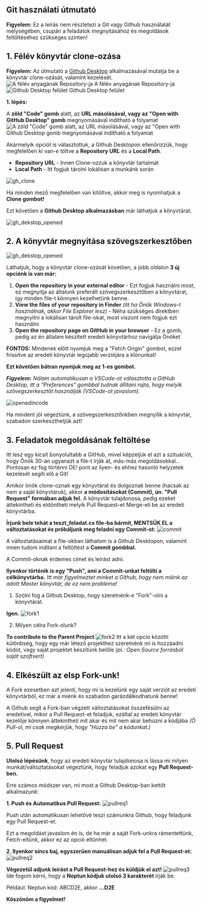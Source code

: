 ## Git használati útmutató
**Figyelem:** Ez a leírás nem részletezi a Git vagy Github használatát mélységében, csupán a feladatok megnyitásához és megoldások feltöltéséhez szükséges szinten!

## 1. Félév könyvtár clone-ozása
**Figyelem:** Az útmutató a [Github Desktop](https://desktop.github.com) alkalmazásával mutatja be a könyvtár clone-ozását, valamint kezelését. 
![A félév anyagának Repository-ja](https://github.com/Herkerr/Milton_ProgTech/blob/main/etc/git_tutorial/gh_repo_main.png)
A félév anyagának Repository-ja
![Github Desktop felület](https://github.com/Herkerr/Milton_ProgTech/blob/main/etc/git_tutorial/gh_desktop_main.png)
Github Desktop felület

**1. lépés:**

A **zöld "Code" gomb** alatt, az **URL másolásával, vagy az "Open with GitHub Desktop" gomb** megnyomásával indítható a folyamat
![A zöld "Code" gomb alatt, az URL másolásával, vagy az "Open with Github Desktop gomb megnyomásával indítható a folyamat](https://github.com/Herkerr/Milton_ProgTech/blob/main/etc/git_tutorial/gh_repo_open1.png)

Akármelyik opciót is választottuk, a Github Desktopon ellenőrizzük, hogy megfelelően ki van-e töltve a **Repository URL** és a **Local Path**.

 - **Repository URL** - Innen Clone-ozzuk a könyvtár tartalmát
 - **Local Path** - Itt fogjuk tárolni lokálisan a munkánk során

![gh_clone](https://github.com/Herkerr/Milton_ProgTech/blob/main/etc/git_tutorial/gh_desktop_clone.png)

Ha minden mező megfelelően van kitöltve, akkor meg is nyomhatjuk a **Clone gombot!**

Ezt követően a **Github Desktop alkalmazásban** már láthatjuk a könyvtárat.

![gh_dekstop_opened](https://github.com/Herkerr/Milton_ProgTech/blob/main/etc/git_tutorial/gh_desktop_openWithCode.png)

## 2. A könyvtár megnyitása szövegszerkesztőben

![gh_dekstop_opened](https://github.com/Herkerr/Milton_ProgTech/blob/main/etc/git_tutorial/gh_desktop_openWithCode.png)

Láthatjuk, hogy a könyvtár clone-ozását követően, a jobb oldalon **3 új opciónk is van már:**

 1. **Open the repository in your external editor** - Ezt fogjuk használni most, ez megnyitja az általunk preferált szövegszerkesztőben a könyvtárat, így minden file-t könnyen kezelhetünk benne.
 2. **View the files of your repository in Finder** *(itt ha Önök Windows-t használnak, akkor File Explorer lesz)* - Néha szükséges direktben megnyitni a lokálisan tárolt file-okat, most viszont nem fogjuk ezt használni
 3. **Open the repository page on GitHub in your browser** - Ez a gomb, pedig az én általam készített eredeti könyvtárhoz navigálja Önöket

**FONTOS:** Mindenek előtt nyomjuk meg a "Fetch Origin" gombot, ezzel frissítve az eredeti könyvtár legújabb verziójára a klónunkat!

**Ezt követően bátran nyomjuk meg az 1-es gombot.**

***Figyelem:** Nálam automatikusan a VSCode-ot választotta a GitHub Desktop, itt a "Preferences" gombbal tudnak állítani rajta, hogy melyik szövegszerkesztőt használják (VSCode-ot javaslom).*

![openedincode](https://github.com/Herkerr/Milton_ProgTech/blob/main/etc/git_tutorial/gh_vscode1.png)

Ha mindent jól végeztünk, a szövegszerkesztőnkben megnyílik a könyvtár, szabadon szerkeszthetjük azt!

## 3. Feladatok megoldásának feltöltése
Itt lesz egy kicsit bonyolultabb a GitHub, mivel képzeljük el azt a szituációt, hogy Önök 30-an ugyanazt a file-t írják át, más-más megoldásokkal... Pontosan ez fog történni DE! pont az ilyen- és ehhez hasonló helyzetek kezelését segíti elő a Git!

Amikor önök clone-oznak egy könyvtárat és dolgoznak benne (hacsak az nem a saját könyvtáruk), akkor **a módosításokat (Commit), ún. "Pull Request" formában adjuk fel.** A könyvtár tulajdonosa, pedig ezeket áttekintheti és eldöntheti melyik Pull Request-et Merge-eli be az eredeti könyvtárba.

**Írjunk bele tehát a teszt_feladat.cs file-ba bármit, MENTSÜK EL a változtatásokat és próbáljunk meg feladni egy Commit-ot:**
![commit](https://github.com/Herkerr/Milton_ProgTech/blob/main/etc/git_tutorial/gh_commit.png)

A változtatásaimat a file-okban láthatom is a Github Desktopon, valamint innen tudom indítani a feltöltést a **Commit gombbal.**

A Commit-oknak érdemes címet és leírást adni.

**Ilyenkor történik is egy "Push", ami a Commit-unkat feltölti a célkönyvtárba.**
*Itt már figyelmeztet minket a Github, hogy nem miénk az adott Master könyvtár, de ez nem probléma!*

1. Szólni fog a Github Desktop, hogy szeretnénk-e "Fork"-olni a könyvtárat.

**Igen.**
![fork1](https://github.com/Herkerr/Milton_ProgTech/blob/main/etc/git_tutorial/gh_fork.png)

2. Milyen célra Fork-olunk?

**To contribute to the Parent Project**
![fork2](https://github.com/Herkerr/Milton_ProgTech/blob/main/etc/git_tutorial/gh_fork_select.png)
Itt a két opció közötti különbség, hogy egy már létező projekthez szeretnénk mi is hozzáadni kódot, vagy saját projektet készítünk belőle *(pl.: Open Source forrásból saját szoftvert)*

## 4. Elkészült az elsp Fork-unk!
A Fork ezesetben azt jelenti, hogy mi is kezelünk egy saját verziót az eredeti könyvtárból, ez már a miénk és szabadon garázdálkodhatunk benne!

A Github segít a Fork-ban végzett változtatásokat összefésülni az eredetivel, mikor a Pull Request-et feladjuk, ezáltal az eredeti könyvtár kezelője könnyen áttekintheti mit akar és mit nem akar behúzni a kódjába *(Ő Pull-ol, mi csak megkérjük, hogy "Húzza be" a kódunkat.)* 

## 5. Pull Request
**Utolsó lépésünk**, hogy az eredeti könyvtár tulajdonosa is lássa mi milyen munkát/változtatásokat végeztünk, hogy feladjuk azokat egy **Pull Request-ben.**

Erre számos módszer van, mi most a Github Desktop-ban kettőt alkalmazunk:

**1. Push és Automatikus Pull Request:**
![pullreq1](https://github.com/Herkerr/Milton_ProgTech/blob/main/etc/git_tutorial/gh_create_pullr.png)

Push után automatikusan lehetővé teszi számunkra Github, hogy feladjunk egy Pull Request-et. 

Ezt a megoldást javaslom én is, de ha már a saját Fork-unkra rámentettünk, Fetch-eltünk, akkor ez az opció eltűnhet.

**2. Ilyenkor sincs baj, egyszerűen manuálisan adjuk fel a Pull Request-et:**
![pullreq2](https://github.com/Herkerr/Milton_ProgTech/blob/main/etc/git_tutorial/gh_push2.png)

**Végezetül adjunk leírást a Pull Request-hez és küldjük el azt!**
![pullreq3](https://github.com/Herkerr/Milton_ProgTech/blob/main/etc/git_tutorial/gh_pull_request.png)
Ide fogom kérni, hogy a **Neptun kódjuk utolsó 3 karakterét** írják be.

Például: Neptun kód: ABCD2E, akkor **...D2E**

**Köszönöm a figyelmet!**
